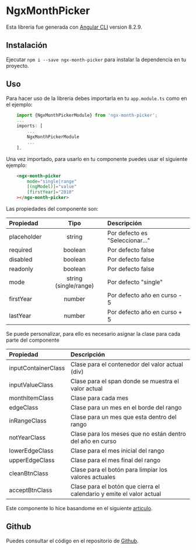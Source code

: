 # NgxMonthPicker

Esta libreria fue generada con [Angular CLI](https://github.com/angular/angular-cli) version 8.2.9.

## Instalación

Ejecutar `npm i --save ngx-month-picker` para instalar la dependencia en tu proyecto.

## Uso

Para hacer uso de la libreria debes importarla en tu `app.module.ts` como en el ejemplo:

```ts 
    import {NgxMonthPickerModule} from 'ngx-month-picker';
    ...
    imports: [
        ...
        NgxMonthPickerModule
        ...
    ],
```

Una vez importado, para usarlo en tu componente puedes usar el siguiente ejemplo: 

```html
    <ngx-month-picker 
        mode="single|range" 
        [(ngModel)]="value" 
        [firstYear]="2010" 
    ></ngx-month-picker>
```

Las propiedades del componente son:

| Propiedad   |      Tipo      |      Descripción      |
|:----------|:-------------:|:-------------|
| placeholder | string | Por defecto es "Seleccionar..." |
| required | boolean | Por defecto false |
| disabled | boolean | Por defecto false |
| readonly | boolean | Por defecto false |
| mode | string (single/range) | Por defecto "single" |
| firstYear | number | Por defecto año en curso - 5 |
| lastYear | number | Por defecto año en curso + 5 |

Se puede personalizar, para ello es necesario asignar la clase para cada parte del componente

| Propiedad   |      Descripción      |
|:----------|:-------------|
| inputContainerClass | Clase para el contenedor del valor actual (div) |
| inputValueClass | Clase para el span donde se muestra el valor actual |
| monthItemClass | Clase para cada mes |
| edgeClass | Clase para un mes en el borde del rango |
| inRangeClass | Clase para un mes que esta dentro del rango |
| notYearClass | Clase para los meses que no están dentro del año en curso |
| lowerEdgeClass | Clase para el mes inicial del rango |
| upperEdgeClass | Clase para el mes final del rango |
| cleanBtnClass | Clase para el botón para limpiar los valores actuales |
| acceptBtnClass | Clase para el botón que cierra el calendario y emite el valor actual |


Este componente lo hice basandome en el siguiente [articulo](https://medium.com/better-programming/month-range-picker-in-angular-8-4ce93ef7d76b). 
## Github

Puedes consultar el código en el repositorio de [Github](https://github.com/jmenesesi/ngx-month-picker).